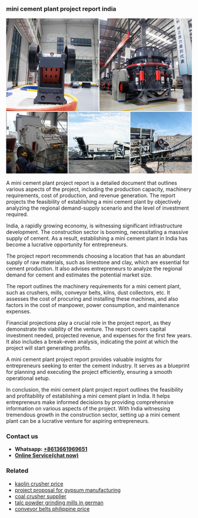 <h3>mini cement plant project report india</h3><img src='1708322721.jpg' alt=''><p>A mini cement plant project report is a detailed document that outlines various aspects of the project, including the production capacity, machinery requirements, cost of production, and revenue generation. The report projects the feasibility of establishing a mini cement plant by objectively analyzing the regional demand-supply scenario and the level of investment required.</p><p>India, a rapidly growing economy, is witnessing significant infrastructure development. The construction sector is booming, necessitating a massive supply of cement. As a result, establishing a mini cement plant in India has become a lucrative opportunity for entrepreneurs.</p><p>The project report recommends choosing a location that has an abundant supply of raw materials, such as limestone and clay, which are essential for cement production. It also advises entrepreneurs to analyze the regional demand for cement and estimates the potential market size.</p><p>The report outlines the machinery requirements for a mini cement plant, such as crushers, mills, conveyor belts, kilns, dust collectors, etc. It assesses the cost of procuring and installing these machines, and also factors in the cost of manpower, power consumption, and maintenance expenses.</p><p>Financial projections play a crucial role in the project report, as they demonstrate the viability of the venture. The report covers capital investment needed, projected revenue, and expenses for the first few years. It also includes a break-even analysis, indicating the point at which the project will start generating profits.</p><p>A mini cement plant project report provides valuable insights for entrepreneurs seeking to enter the cement industry. It serves as a blueprint for planning and executing the project efficiently, ensuring a smooth operational setup.</p><p>In conclusion, the mini cement plant project report outlines the feasibility and profitability of establishing a mini cement plant in India. It helps entrepreneurs make informed decisions by providing comprehensive information on various aspects of the project. With India witnessing tremendous growth in the construction sector, setting up a mini cement plant can be a lucrative venture for aspiring entrepreneurs.</p><h3>Contact us</h3><ul><li><strong>Whatsapp:&nbsp;<a href="https://wa.me/8613661969651">+8613661969651</a></strong></li><li><a href="https://swt.shibang-china.com/?git&amp;zhl&amp;mini cement plant project report india"><strong>Online Service(chat now)</strong></a></li></ul><h3>Related</h3><ul><li><a href='kaolin crusher price.md'>kaolin crusher price</a></li><li><a href='project proposal for gypsum manufacturing.md'>project proposal for gypsum manufacturing</a></li><li><a href='coal crusher supplier.md'>coal crusher supplier</a></li><li><a href='talc powder grinding mills in german.md'>talc powder grinding mills in german</a></li><li><a href='conveyor belts philippine price.md'>conveyor belts philippine price</a></li></ul>